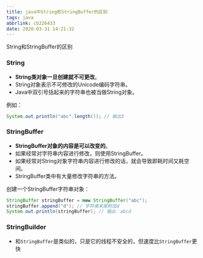 ```yaml
---
title: java中String和StringBuffer的区别
tags: java
abbrlink: cb226433
date: 2020-03-31 14:21:32
---
```



String和StringBuffer的区别

<!--more-->

### String

- **String类对象一旦创建就不可更改**。
- String对象表示不可修改的Unicode编码字符串。
- Java中双引号括起来的字符串也被当做String对象。

例如：
```java
System.out.println("abc".length()); // 输出3
```
### StringBuffer
- **StringBuffer对象的内容是可以改变的**。
- 如果经常对字符串内容进行修改，则使用StringBuffer。
- 如果经常对String对象字符串内容进行修改的话，就会导致即耗时间又耗空间。
- StringBuffer类中有大量修改字符串的方法。

创建一个StringBuffer字符串对象：
```java
StringBuffer stringBuffer = new StringBuffer("abc");
stringBuffer.append("d"); // 字符串末尾附加d
System.out.println(stringBuffer); // 输出：abcd
```
### StringBuilder
- 和`StringBuffer`是类似的，只是它的线程不安全的，但速度比`StringBuffer`更快